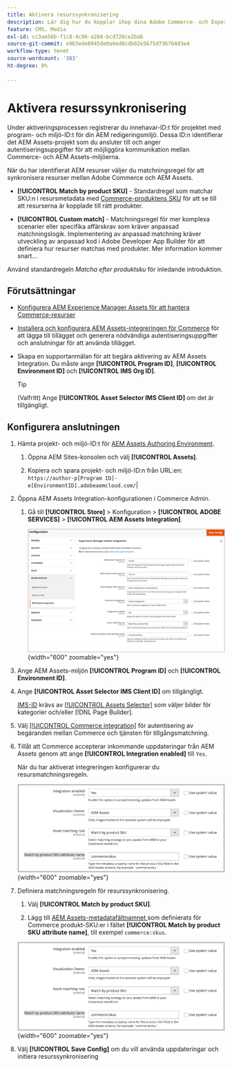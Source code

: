 ```yaml
---
title: Aktivera resurssynkronisering
description: Lär dig hur du kopplar ihop dina Adobe Commerce- och Experience Manager Assets-projekt för att möjliggöra resurssynkronisering mellan dessa två system.
feature: CMS, Media
exl-id: cc3ae56b-f1c8-4c96-a284-bcd726ce2bab
source-git-commit: e9b3ede8945de0a6ed0cdb02e5675d736764d3e4
workflow-type: tm+mt
source-wordcount: '383'
ht-degree: 0%

---
```


# Aktivera resurssynkronisering

Under aktiveringsprocessen registrerar du innehavar-ID:t för projektet med program- och miljö-ID:t för din AEM redigeringsmiljö. Dessa ID:n identifierar det AEM Assets-projekt som du ansluter till och anger autentiseringsuppgifter för att möjliggöra kommunikation mellan Commerce- och AEM Assets-miljöerna.

När du har identifierat AEM resurser väljer du matchningsregel för att synkronisera resurser mellan Adobe Commerce och AEM Assets.

- **[!UICONTROL Match by product SKU]** - Standardregel som matchar SKU:n i resursmetadata med [Commerce-produktens SKU](https://experienceleague.adobe.com/en/docs/commerce-operations/operational-playbook/glossary#sku) för att se till att resurserna är kopplade till rätt produkter.

- **[!UICONTROL Custom match]** - Matchningsregel för mer komplexa scenarier eller specifika affärskrav som kräver anpassad matchningslogik. Implementering av anpassad matchning kräver utveckling av anpassad kod i Adobe Developer App Builder för att definiera hur resurser matchas med produkter. Mer information kommer snart...

Använd standardregeln *Matcha efter produktsku* för inledande introduktion.

## Förutsättningar

- [Konfigurera AEM Experience Manager Assets för att hantera Commerce-resurser](#aem-assets-configure-aem)

- [Installera och konfigurera AEM Assets-integreringen för Commerce](#aem-assets-configure-commerce.md) för att lägga till tillägget och generera nödvändiga autentiseringsuppgifter och anslutningar för att använda tillägget.

- Skapa en supportanmälan för att begära aktivering av AEM Assets Integration. Du måste ange **[!UICONTROL Program ID]**, **[!UICONTROL Environment ID]** och **[!UICONTROL IMS Org ID]**.

  >[!TIP]
  >
  > (Valfritt) Ange **[!UICONTROL Asset Selector IMS Client ID]** om det är tillgängligt.

## Konfigurera anslutningen

1. Hämta projekt- och miljö-ID:t för [AEM Assets Authoring Environment](https://experienceleague.adobe.com/en/docs/experience-manager-cloud-service/content/sites/authoring/quick-start).

   1. Öppna AEM Sites-konsolen och välj **[!UICONTROL Assets]**.

   1. Kopiera och spara projekt- och miljö-ID:n från URL:en:<br>`https://author-p[Program ID]-e[EnvironmentID].adobeaemcloud.com/`|

1. Öppna AEM Assets Integration-konfigurationen i Commerce Admin.

   1. Gå till **[!UICONTROL Store]** > Konfiguration > **[!UICONTROL ADOBE SERVICES]** > **[!UICONTROL AEM Assets Integration]**.

      ![AEM Assets-integrering aktiverar integreringen](assets/aem-assets-integration-enable-config.png){width="600" zoomable="yes"}

1. Ange AEM Assets-miljön **[!UICONTROL Program ID]** och **[!UICONTROL Environment ID]**.

1. Ange **[!UICONTROL Asset Selector IMS Client ID]** om tillgängligt.

   [IMS-ID](../getting-started/adobe-ims-config.md) krävs av [[!UICONTROL Assets Selector]](https://experienceleague.adobe.com/en/docs/experience-manager-cloud-service/content/assets/manage/asset-selector/overview-asset-selector) som väljer bilder för kategorier och/eller [!DNL Page Builder].

1. Välj [[!UICONTROL Commerce integration]](aem-assets-configure-commerce.md#add-the-integration-to-the-commerce-environment) för autentisering av begäranden mellan Commerce och tjänsten för tillgångsmatchning.

1. Tillåt att Commerce accepterar inkommande uppdateringar från AEM Assets genom att ange **[!UICONTROL Integration enabled]** till `Yes`.

   När du har aktiverat integreringen konfigurerar du resursmatchningsregeln.

   ![AEM Assets Integration - välj resursmatchningsregel](assets/aem-assets-config-matching-rule.png){width="600" zoomable="yes"}

1. Definiera matchningsregeln för resurssynkronisering.

   1. Välj **[!UICONTROL Match by product SKU]**.

   1. Lägg till [AEM Assets-metadatafältnamnet ](aem-assets-configure-aem.md#configure-metadata) som definierats för Commerce produkt-SKU:er i fältet **[!UICONTROL Match by product SKU attribute name]**, till exempel `commerce:skus`.

   ![AEM Assets Integration - välj resursmatchningsregel](assets/aem-assets-config-matching-rule.png){width="600" zoomable="yes"}

1. Välj **[!UICONTROL Save Config]** om du vill använda uppdateringar och initiera resurssynkronisering
